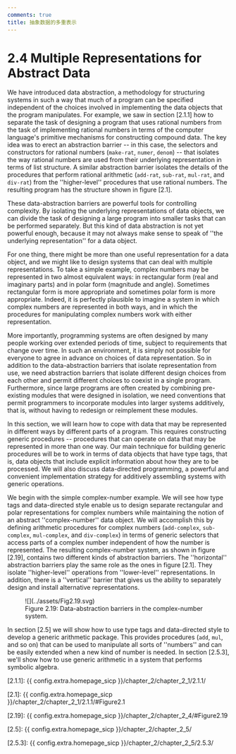 ```yaml
---
comments: true
title: 抽象数据的多重表示
---
```


# 2.4  Multiple Representations for Abstract Data
We have introduced data abstraction, a methodology for structuring systems in such a way that much of a program can be specified independent of the choices involved in implementing the data objects that the program manipulates. For example, we saw in section [2.1.1] how to separate the task of designing a program that uses rational numbers from the task of implementing rational numbers in terms of the computer language's primitive mechanisms for constructing compound data. The key idea was to erect an abstraction barrier -- in this case, the selectors and constructors for rational numbers (`make-rat`, `numer`, `denom`) -- that isolates the way rational numbers are used from their underlying representation in terms of list structure. A similar abstraction barrier isolates the details of the procedures that perform rational arithmetic (`add-rat`, `sub-rat`, `mul-rat`, and `div-rat`) from the ''higher-level'' procedures that use rational numbers. The resulting program has the structure shown in figure [2.1].

These data-abstraction barriers are powerful tools for controlling complexity. By isolating the underlying representations of data objects, we can divide the task of designing a large program into smaller tasks that can be performed separately. But this kind of data abstraction is not yet powerful enough, because it may not always make sense to speak of ''the underlying representation'' for a data object.

For one thing, there might be more than one useful representation for a data object, and we might like to design systems that can deal with multiple representations. To take a simple example, complex numbers may be represented in two almost equivalent ways: in rectangular form (real and imaginary parts) and in polar form (magnitude and angle). Sometimes rectangular form is more appropriate and sometimes polar form is more appropriate. Indeed, it is perfectly plausible to imagine a system in which complex numbers are represented in both ways, and in which the procedures for manipulating complex numbers work with either representation.

More importantly, programming systems are often designed by many people working over extended periods of time, subject to requirements that change over time. In such an environment, it is simply not possible for everyone to agree in advance on choices of data representation. So in addition to the data-abstraction barriers that isolate representation from use, we need abstraction barriers that isolate different design choices from each other and permit different choices to coexist in a single program. Furthermore, since large programs are often created by combining pre-existing modules that were designed in isolation, we need conventions that permit programmers to incorporate modules into larger systems additively, that is, without having to redesign or reimplement these modules.

In this section, we will learn how to cope with data that may be represented in different ways by different parts of a program. This requires constructing generic procedures -- procedures that can operate on data that may be represented in more than one way. Our main technique for building generic procedures will be to work in terms of data objects that have type tags, that is, data objects that include explicit information about how they are to be processed. We will also discuss data-directed programming, a powerful and convenient implementation strategy for additively assembling systems with generic operations.

We begin with the simple complex-number example. We will see how type tags and data-directed style enable us to design separate rectangular and polar representations for complex numbers while maintaining the notion of an abstract ''complex-number'' data object. We will accomplish this by defining arithmetic procedures for complex numbers (`add-complex`, `sub-complex`, `mul-complex`, and `div-complex`) in terms of generic selectors that access parts of a complex number independent of how the number is represented. The resulting complex-number system, as shown in figure [2.19], contains two different kinds of abstraction barriers. The ''horizontal'' abstraction barriers play the same role as the ones in figure [2.1]. They isolate ''higher-level'' operations from ''lower-level'' representations. In addition, there is a ''vertical'' barrier that gives us the ability to separately design and install alternative representations.

<div id="Figure2.19" markdown>

<figure markdown>
  ![](../assets/Fig2.19.svg)
  <figcaption>Figure 2.19:  Data-abstraction barriers in the complex-number system.</figcaption>
</figure>
</div>

In section [2.5] we will show how to use type tags and data-directed style to develop a generic arithmetic package. This provides procedures (`add`, `mul`, and so on) that can be used to manipulate all sorts of ''numbers'' and can be easily extended when a new kind of number is needed. In section [2.5.3], we'll show how to use generic arithmetic in a system that performs symbolic algebra.

[2.1.1]: {{ config.extra.homepage_sicp }}/chapter_2/chapter_2_1/2.1.1/

[2.1]: {{ config.extra.homepage_sicp }}/chapter_2/chapter_2_1/2.1.1/#Figure2.1

[2.19]: {{ config.extra.homepage_sicp }}/chapter_2/chapter_2_4/#Figure2.19

[2.5]: {{ config.extra.homepage_sicp }}/chapter_2/chapter_2_5/

[2.5.3]: {{ config.extra.homepage_sicp }}/chapter_2/chapter_2_5/2.5.3/
